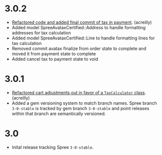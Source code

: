 # 3.0.2
- [Refactored code and added final commit of tax in payment](https://github.com/railsdog/spree_avatax_certified/pull/58). (acreilly)
- Added model SpreeAvataxCertified::Address to handle formatting addresses for tax calculation
- Added model SpreeAvataxCertified::Line to handle formatting lines for tax calculation
- Removed commit avatax finalize from order state to complete and moved it from payment state to complete
- Added cancel tax to payment state to void

# 3.0.1

- [Refactored cart adjustments out in favor of a `TaxCalculator` class](https://github.com/railsdog/spree_avatax_certified/pull/47). (acreilly)
- Added a gem versioning system to match branch names.  Spree branch `3-0-stable` is tracked by gem branch `3-0-stable` and point releases within that branch are semantically versioned.

# 3.0

- Inital release tracking Spree `3-0-stable`.
